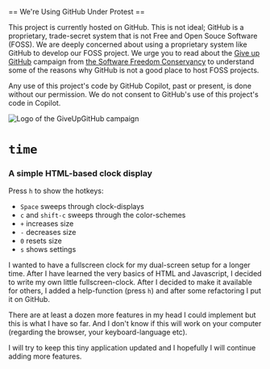 == We're Using GitHub Under Protest ==

This project is currently hosted on GitHub.  This is not ideal; GitHub is a
proprietary, trade-secret system that is not Free and Open Souce Software
(FOSS).  We are deeply concerned about using a proprietary system like GitHub
to develop our FOSS project. We urge you to read about the
[Give up GitHub](https://GiveUpGitHub.org) campaign from
[the Software Freedom Conservancy](https://sfconservancy.org) to understand
some of the reasons why GitHub is not a good place to host FOSS projects.

Any use of this project's code by GitHub Copilot, past or present, is done
without our permission.  We do not consent to GitHub's use of this project's
code in Copilot.

![Logo of the GiveUpGitHub campaign](https://sfconservancy.org/img/GiveUpGitHub.png)


# `time`
### A simple HTML-based clock display

Press `h` to show the hotkeys:
- `Space` sweeps through clock-displays
- `c` and `shift-c` sweeps through the color-schemes
- `+` increases size
- `-` decreases size
- `0` resets size
- `s` shows settings

I wanted to have a fullscreen clock for my dual-screen setup for a longer time. After I have learned the very basics of HTML and Javascript, I decided to write my own little fullscreen-clock. After I decided to make it available for others, I added a help-function (press `h`) and after some refactoring I put it on GitHub.

There are at least a dozen more features in my head I could implement but this is what I have so far. And I don't know if this will work on your computer (regarding the browser, your keyboard-language etc).

I will try to keep this tiny application updated and I hopefully I will continue adding more features.
